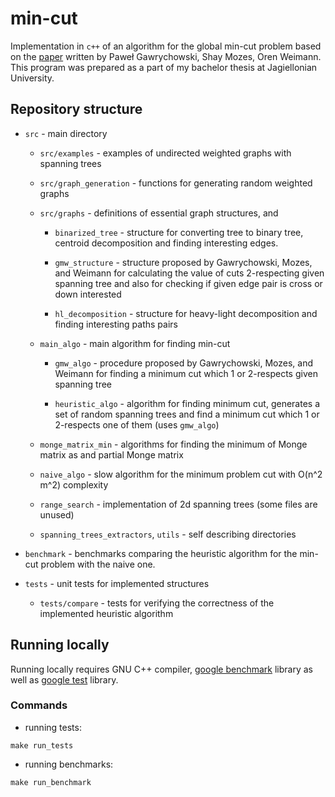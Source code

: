 # min-cut
Implementation in `c++` of an algorithm for the global min-cut problem based on the [paper](https://arxiv.org/abs/2008.02060) written by Paweł Gawrychowski, Shay Mozes, Oren Weimann. This program was prepared as a part of my bachelor thesis at Jagiellonian University.

## Repository structure
- `src` - main directory
  * `src/examples` - examples of undirected weighted graphs with spanning trees
  * `src/graph_generation` - functions for generating random weighted graphs
  * `src/graphs` - definitions of essential graph structures, and

    - `binarized_tree` - structure for converting tree to binary tree, centroid decomposition and finding interesting edges.

    - `gmw_structure` - structure proposed by Gawrychowski, Mozes, and Weimann for calculating the value of cuts 2-respecting given spanning tree and also for checking if given edge pair is cross or down interested

    - `hl_decomposition` - structure for heavy-light decomposition and finding interesting paths pairs

  * `main_algo` - main algorithm for finding min-cut
    - `gmw_algo` - procedure proposed by Gawrychowski, Mozes, and Weimann for finding a minimum cut which 1 or 2-respects given spanning tree

    - `heuristic_algo` - algorithm for finding minimum cut, generates a set of random spanning trees and find a minimum cut which 1 or 2-respects one of them (uses `gmw_algo`)

  * `monge_matrix_min` - algorithms for finding the minimum of Monge matrix as and partial Monge matrix

  * `naive_algo` - slow algorithm for the minimum problem cut with O(n^2 m^2) complexity

  * `range_search` - implementation of 2d spanning trees (some files are unused)

  * `spanning_trees_extractors`, `utils` - self describing directories

- `benchmark` - benchmarks comparing the heuristic algorithm for the min-cut problem with the naive one. 

- `tests` - unit tests for implemented structures
    * `tests/compare` - tests for verifying the correctness of the implemented heuristic algorithm


## Running locally
Running locally requires GNU C++ compiler, [google benchmark](https://github.com/google/benchmark) library as well as [google test](https://github.com/google/googletest) library.

### Commands

- running tests:
```shell
make run_tests
```

- running benchmarks:
```shell
make run_benchmark
```